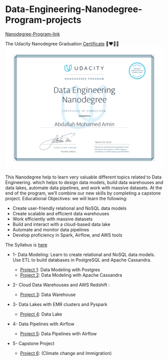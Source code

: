 # Data-Engineering-Nanodegree-Program-projects
[Nanodegree-Program-link](https://www.udacity.com/course/data-engineer-nanodegree--nd027)

The Udacity Nanodegree Graduation [Certificate](https://graduation.udacity.com/confirm/GHDGN6FZ) 🥰❤️🧑‍🎓
![](Graduation_Certificate.jpg)




This Nanodegree help to learn very valuable different topics related to Data Engineering. which helps to design data models, build data warehouses and data lakes, automate data pipelines, and work with massive datasets. At the end of the program, we’ll combine our new skills by completing a capstone project.
Educational Objectives: we will learn the following:

* Create user-friendly relational and NoSQL data models
* Create scalable and efficient data warehouses
* Work efficiently with massive datasets 
* Build and interact with a cloud-based data lake 
* Automate and monitor data pipelines
* Develop proficiency in Spark, Airflow, and AWS tools

The Syllabus is [here](https://d20vrrgs8k4bvw.cloudfront.net/documents/en-US/Data+Engineering+Nanodegree+Program+Syllabus.pdf)

- 1- Data Modeling:
Learn to create relational and NoSQL data models. Use ETL to build databases in PostgreSQL and Apache Cassandra.
    * [Project 1](https://github.com/abdallah-elsawy/Data-Engineering-Nanodegree-Program-projects/tree/main/1-Data%20Modeling%20with%20Postgres): Data Modeling with Postgres
    * [Project 2](https://github.com/abdallah-elsawy/Data-Engineering-Nanodegree-Program-projects/tree/main/2-Data%20Modeling%20with%20Cassandra): Data Modeling with Apache Cassandra

- 2- Cloud Data Warehouses and AWS Redshift :
    * [Project 3](https://github.com/abdallah-elsawy/Data-Engineering-Nanodegree-Program-projects/tree/main/3-Data%20Warehouse%20(AWS%20Redshift)): Data Warehouse

- 3- Data Lakes with EMR clusters and Pyspark
    * [Project 4](https://github.com/abdallah-elsawy/Data-Engineering-Nanodegree-Program-projects/tree/main/4-Data%20Lake%20(Spark)): Data Lake

- 4- Data Pipelines with Airflow
    * [Project 5](https://github.com/abdallah-elsawy/Data-Engineering-Nanodegree-Program-projects/tree/main/5-Data%20Pipelines%20with%20Airflow): Data Pipelines with Airflow

- 5- Capstone Project 
    * [Project 6](https://github.com/abdallah-elsawy/Data-Engineering-Nanodegree-Program-projects/tree/main/6.%20Data%20Engineering%20Capstone%20Project): (Climate change and Immigration)
